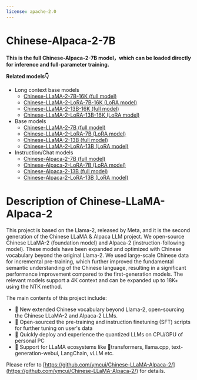 ```yaml
---
license: apache-2.0
---
```


# Chinese-Alpaca-2-7B

**This is the full Chinese-Alpaca-2-7B model，which can be loaded directly for inference and full-parameter training.**

**Related models👇**
* Long context base models
  * [Chinese-LLaMA-2-7B-16K (full model)](https://huggingface.co/hfl/chinese-llama-2-7b-16k)
  * [Chinese-LLaMA-2-LoRA-7B-16K (LoRA model)](https://huggingface.co/hfl/chinese-llama-2-lora-7b-16k)
  * [Chinese-LLaMA-2-13B-16K (full model)](https://huggingface.co/hfl/chinese-llama-2-13b-16k)
  * [Chinese-LLaMA-2-LoRA-13B-16K (LoRA model)](https://huggingface.co/hfl/chinese-llama-2-lora-13b-16k)
* Base models
  * [Chinese-LLaMA-2-7B (full model)](https://huggingface.co/hfl/chinese-llama-2-7b)
  * [Chinese-LLaMA-2-LoRA-7B (LoRA model)](https://huggingface.co/hfl/chinese-llama-2-lora-7b)
  * [Chinese-LLaMA-2-13B (full model)](https://huggingface.co/hfl/chinese-llama-2-13b)
  * [Chinese-LLaMA-2-LoRA-13B (LoRA model)](https://huggingface.co/hfl/chinese-llama-2-lora-13b)
* Instruction/Chat models
  * [Chinese-Alpaca-2-7B (full model)](https://huggingface.co/hfl/chinese-alpaca-2-7b)
  * [Chinese-Alpaca-2-LoRA-7B (LoRA model)](https://huggingface.co/hfl/chinese-alpaca-2-lora-7b)
  * [Chinese-Alpaca-2-13B (full model)](https://huggingface.co/hfl/chinese-alpaca-2-13b)
  * [Chinese-Alpaca-2-LoRA-13B (LoRA model)](https://huggingface.co/hfl/chinese-alpaca-2-lora-13b)


# Description of Chinese-LLaMA-Alpaca-2 
This project is based on the Llama-2, released by Meta, and it is the second generation of the Chinese LLaMA & Alpaca LLM project. We open-source Chinese LLaMA-2 (foundation model) and Alpaca-2 (instruction-following model). These models have been expanded and optimized with Chinese vocabulary beyond the original Llama-2. We used large-scale Chinese data for incremental pre-training, which further improved the fundamental semantic understanding of the Chinese language, resulting in a significant performance improvement compared to the first-generation models. The relevant models support a 4K context and can be expanded up to 18K+ using the NTK method.

The main contents of this project include:

* 🚀 New extended Chinese vocabulary beyond Llama-2, open-sourcing the Chinese LLaMA-2 and Alpaca-2 LLMs.
* 🚀 Open-sourced the pre-training and instruction finetuning (SFT) scripts for further tuning on user's data
* 🚀 Quickly deploy and experience the quantized LLMs on CPU/GPU of personal PC
* 🚀 Support for LLaMA ecosystems like 🤗transformers, llama.cpp, text-generation-webui, LangChain, vLLM etc.

Please refer to [https://github.com/ymcui/Chinese-LLaMA-Alpaca-2/](https://github.com/ymcui/Chinese-LLaMA-Alpaca-2/) for details.
